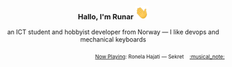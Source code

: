 <h3 align="center">Hallo, I'm Runar <img src="./assets/wave.gif" width="30px" height="30px"></h3>

<div align="center">an ICT student and hobbyist developer from Norway — I like devops and mechanical keyboards</div>

<br/>
<div align="right"><sub>
  <a href="https://www.last.fm/user/runarsf">Now Playing</a>: Ronela Hajati &mdash; Sekret &nbsp;&nbsp; <a href="https:&#x2F;&#x2F;www.last.fm&#x2F;music&#x2F;Ronela+Hajati&#x2F;_&#x2F;Sekret">:musical_note:</a>
</sub></div>

